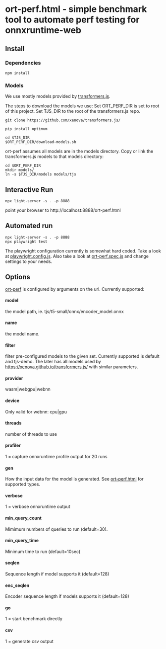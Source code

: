 # ort-perf.html - simple benchmark tool to automate perf testing for onnxruntime-web


## Install
### Dependencies
```
npm install
```

### Models
We use mostly models provided by [transformers.js](https://github.com/xenova/transformers.js/).

The steps to download the models we use:
Set ORT_PERF_DIR is set to root of this project.
Set TJS_DIR to the root of the transformers.js repo.

```
git clone https://github.com/xenova/transformers.js/
```
```
pip install optimum
```
```
cd $TJS_DIR
$ORT_PERF_DIR/download-models.sh
```
ort-perf assumes all models are in the models directory.
Copy or link the transformers.js models to that models directory:
```
cd $ORT_PERF_DIR
mkdir models/
ln -s $TJS_DIR/models models/tjs
```

## Interactive Run
```
npx light-server -s . -p 8888
```

point your browser to http://localhost:8888/ort-perf.html

## Automated run
```
npx light-server -s . -p 8888
npx playwright test
```

The playwright configuration currently is somewhat hard coded. Take a look at [playwright.config.js](playwright.config.js). Also take a look at [ort-perf.spec.js](ort-perf.spec.js) and change settings to your needs.

## Options
[ort-perf](ort-perf.html) is configured by arguments on the url. Currently supported:
#### model
the model path, ie. tjs/t5-small/onnx/encoder_model.onnx
#### name
the model name. 
#### filter
filter pre-configured models to the given set. Currently supported is default and tjs-demo. The later has all models used by https://xenova.github.io/transformers.js/ with similar parameters.
#### provider
wasm|webgpu|webnn

#### device
Only valid for webnn: cpu|gpu

#### threads
number of threads to use

#### profiler
1 = capture onnxruntime profile output for 20 runs

#### gen
How the input data for the model is generated. See [ort-perf.html](ort-perf.html) for supported types.

#### verbose
1 = verbose onnxruntime output

#### min_query_count
Mimimum numbers of queries to run (default=30).

#### min_query_time
Minimum time to run (default=10sec)

#### seqlen
Sequence length if model supports it (default=128)

#### enc_seqlen
Encoder sequence length if models supports it (default=128)

#### go
1 = start benchmark directly

#### csv
1 = generate csv output
